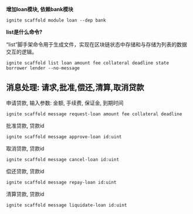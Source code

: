 
**增加loan模块, 依赖bank模块**

```
ignite scaffold module loan --dep bank
```

**list是什么命令?**

“list”脚手架命令用于生成文件，实现在区块链状态中存储和与存储为列表的数据交互的逻辑。

```
ignite scaffold list loan amount fee collateral deadline state borrower lender --no-message
```

## 消息处理: 请求,批准,偿还,清算,取消贷款

申请贷款, 输入参数: 金额, 手续费, 保证金, 到期时间

`ignite scaffold message request-loan amount fee collateral deadline`

批准贷款, 贷款id

`ignite scaffold message approve-loan id:uint`

取消贷款, 贷款id

`ignite scaffold message cancel-loan id:uint`

偿还贷款, 贷款id

`ignite scaffold message repay-loan id:uint`

清算贷款, 贷款id

`ignite scaffold message liquidate-loan id:uint`